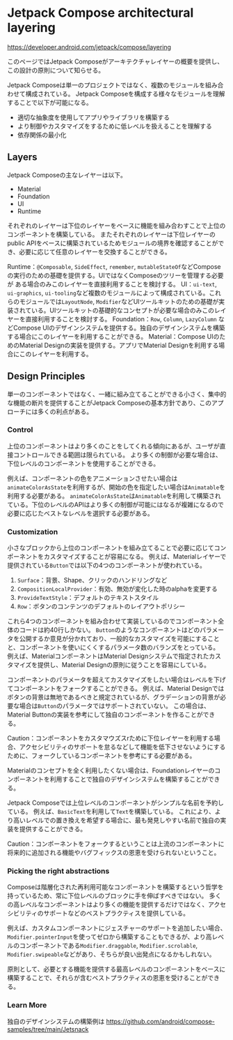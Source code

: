 # Jetpack Compose architectural layering

https://developer.android.com/jetpack/compose/layering

このページではJetpack Composeがアーキテクチャレイヤーの概要を提供し、この設計の原則について知らせる。

Jetpack Composeは単一のプロジェクトではなく、複数のモジュールを組み合わせて構成されている。
Jetpack Composeを構成する様々なモジュールを理解することで以下が可能になる。

* 適切な抽象度を使用してアプリやライブラリを構築する
* より制御やカスタマイズをするために低レベルを扱えることを理解する
* 依存関係の最小化

## Layers

Jetpack Composeの主なレイヤーは以下。

* Material
* Foundation
* UI
* Runtime

それぞれのレイヤーは下位のレイヤーをベースに機能を組み合わすことで上位のコンポーネントを構築している。
またそれぞれのレイヤーは下位レイヤーのpublic APIをベースに構築されているためモジュールの境界を確認することができ、必要に応じて任意のレイヤーを交換することができる。

Runtime：`@Composable`, `SideEffect`, `remember`, `mutableStateOf`などComposeの実行のための基礎を提供する。UIではなくComposeのツリーを管理する必要が
ある場合のみこのレイヤーを直接利用することを検討する。
UI：`ui-text`, `ui-graphics`, `ui-tooling`など複数のモジュールによって構成されている。これらのモジュールでは`LayoutNode`, `Modifier`などUIツールキットのための基礎が実装されている。UIツールキットの基礎的なコンセプトが必要な場合のみこのレイヤーを直接利用することを検討する。
Foundation：`Row`, `Column`, `LazyColumn` などCompose UIのデザインシステムを提供する。独自のデザインシステムを構築する場合にこのレイヤーを利用することができる。
Material：Compose UIのためのMaterial Designの実装を提供する。アプリでMaterial Designを利用する場合にこのレイヤーを利用する。

## Design Principles

単一のコンポーネントではなく、一緒に組み立てることができる小さく、集中的な機能の断片を提供することがJetpack Composeの基本方針であり、このアプローチには多くの利点がある。

### Control

上位のコンポーネントはより多くのことをしてくれる傾向にあるが、ユーザが直接コントロールできる範囲は限られている。
より多くの制御が必要な場合は、下位レベルのコンポーネントを使用することができる。

例えば、コンポーネントの色をアニメーションさせたい場合は`animateColorAsState`を利用するが、開始の色を指定したい場合は`Animatable`を利用する必要がある。
`animateColorAsState`は`Animatable`を利用して構築されている。下位のレベルのAPIはより多くの制御が可能にはなるが複雑になるので必要に応じたベストなレベルを選択する必要がある。

### Customization

小さなブロックから上位のコンポーネントを組み立てることで必要に応じてコンポーネントをカスタマイズすることが容易になる。
例えば、Materialレイヤーで提供されている`Button`では以下の4つのコンポーネントが使われている。

1. `Surface`：背景、Shape、クリックのハンドリングなど
1. `CompositionLocalProvider`：有効、無効が変化した時のalphaを変更する
1. `ProvideTextStyle`：デフォルトのテキストスタイル
1. `Row`：ボタンのコンテンツのデフォルトのレイアウトポリシー

これら4つのコンポーネントを組み合わせて実装しているのでコンポーネント全体のコードは約40行しかない。
`Button`のようなコンポーネントはどのパラメータを公開するか意見が分かれており、一般的なカスタマイズを可能にすることと、コンポーネントを使いにくくするパラメータ数のバランズをとっている。
例えば、MaterialコンポーネントはMaterial Designシステムで指定されたカスタマイズを提供し、Material Designの原則に従うことを容易にしている。

コンポーネントのパラメータを超えてカスタマイズをしたい場合はレベルを下げてコンポーネントをフォークすることができる。
例えば、Material Designではボタンの背景は無地であるべきと規定されているが、グラデーションの背景が必要な場合は`Button`のパラメータではサポートされていない。
この場合は、Material Buttonの実装を参考にして独自のコンポーネントを作ることができる。

Caution：コンポーネントをカスタマウズスrために下位レイヤーを利用する場合、アクセシビリティのサポートを怠るなどして機能を低下させないようにするために、フォークしているコンポーネントを参考にする必要がある。

Materialのコンセプトを全く利用したくない場合は、Foundationレイヤーのコンポーネントを利用することで独自のデザインシステムを構築することができる。

Jetpack Composeでは上位レベルのコンポーネントがシンプルな名前を予約している。
例えば、`BasicText`を利用して`Text`を構築している。
これにより、より高いレベルでの置き換えを希望する場合に、最も発見しやすい名前で独自の実装を提供することができる。

Caution：コンポーネントをフォークするということは上流のコンポーネントに将来的に追加される機能やバグフィックスの恩恵を受けられないということ。

### Picking the right abstractions

Composeは階層化された再利用可能なコンポーネントを構築するという哲学を持っているため、常に下位レベルのブロックに手を伸ばすべきではない。
多くの高レベルなコンポーネントはより多くの機能を提供するだけではなく、アクセシビリティのサポートなどのベストプラクティスを提供している。

例えば、カスタムコンポーネントにジェスチャーのサポートを追加したい場合、`Modifier.pointerInput`を使ってゼロから構築することもできるが、より高レベルのコンポーネントである`Modifier.draggable`, `Modifier.scrolable`, `Modifier.swipeable`などがあり、そちらが良い出発点になるかもしれない。

原則として、必要とする機能を提供する最高レベルのコンポーネントをベースに構築することで、それらが含むベストプラクティスの恩恵を受けることができる。

### Learn More

独自のデザインシステムの構築例は https://github.com/android/compose-samples/tree/main/Jetsnack
